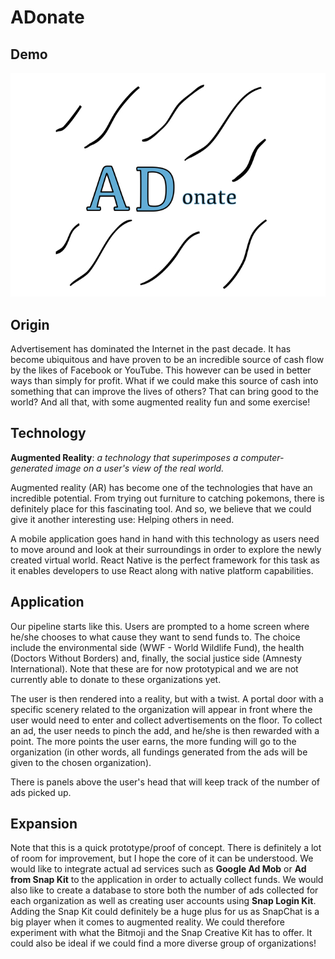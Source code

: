 # ADonate

## Demo

[![ADnote demo](./gallery.jpg)](https://www.youtube.com/watch?v=rU9IfiS4YV0&feature=youtu.be)


## Origin

Advertisement has dominated the Internet in the past decade. It has become ubiquitous and have proven to be an incredible source of cash flow by the likes of Facebook or YouTube. This however can be used in better ways than simply for profit. What if we could make this source of cash into something that can improve the lives of others? That can bring good to the world? And all that, with some augmented reality fun and some exercise!


## Technology

**Augmented Reality**: _a technology that superimposes a computer-generated image on a user's view of the real world._

Augmented reality (AR) has become one of the technologies that have an incredible potential. From trying out furniture to catching pokemons, there is definitely place for this fascinating tool. And so, we believe that we could give it another interesting use: Helping others in need. 

A mobile application goes hand in hand with this technology as users need to move around and look at their surroundings in order to explore the newly created virtual world. React Native is the perfect framework for this task as it enables developers to use React along with native platform capabilities. 


## Application

Our pipeline starts like this. Users are prompted to a home screen where he/she chooses to what cause they want to send funds to. The choice include the environmental side (WWF - World Wildlife Fund), the health (Doctors Without Borders) and, finally, the social justice side (Amnesty International). Note that these are for now prototypical and we are not currently able to donate to these organizations yet. 

The user is then rendered into a reality, but with a twist. A portal door with a specific scenery related to the organization will appear in front where the user would need to enter and collect advertisements on the floor. To collect an ad, the user needs to pinch the add, and he/she is then rewarded with a point. The more points the user earns, the more funding will go to the organization (in other words, all fundings generated from the ads will be given to the chosen organization).

There is panels above the user's head that will keep track of the number of ads picked up.


## Expansion

Note that this is a quick prototype/proof of concept. There is definitely a lot of room for improvement, but I hope the core of it can be understood. We would like to integrate actual ad services such as **Google Ad Mob** or **Ad from Snap Kit** to the application in order to actually collect funds. We would also like to create a database to store both the number of ads collected for each organization as well as creating user accounts using **Snap Login Kit**. Adding the Snap Kit could definitely be a huge plus for us as SnapChat is a big player when it comes to augmented reality. We could therefore experiment with what the Bitmoji and the Snap Creative Kit has to offer. It could also be ideal if we could find a more diverse group of organizations!
